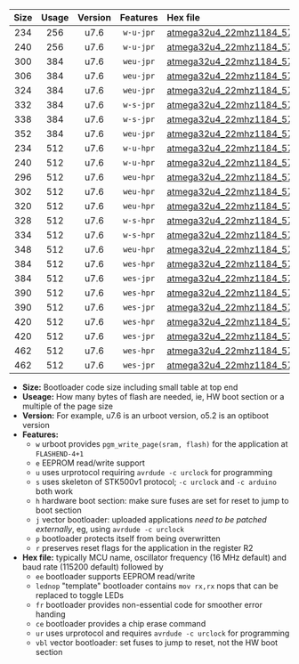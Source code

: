 |Size|Usage|Version|Features|Hex file|
|:-:|:-:|:-:|:-:|:--|
|234|256|u7.6|`w-u-jpr`|[atmega32u4_22mhz1184_57600bps_ur_vbl.hex](https://raw.githubusercontent.com/stefanrueger/urboot/main//atmega32u4_22mhz1184_57600bps_ur_vbl.hex)|
|240|256|u7.6|`w-u-jpr`|[atmega32u4_22mhz1184_57600bps_lednop_ur_vbl.hex](https://raw.githubusercontent.com/stefanrueger/urboot/main//atmega32u4_22mhz1184_57600bps_lednop_ur_vbl.hex)|
|300|384|u7.6|`weu-jpr`|[atmega32u4_22mhz1184_57600bps_ee_ur_vbl.hex](https://raw.githubusercontent.com/stefanrueger/urboot/main//atmega32u4_22mhz1184_57600bps_ee_ur_vbl.hex)|
|306|384|u7.6|`weu-jpr`|[atmega32u4_22mhz1184_57600bps_ee_lednop_ur_vbl.hex](https://raw.githubusercontent.com/stefanrueger/urboot/main//atmega32u4_22mhz1184_57600bps_ee_lednop_ur_vbl.hex)|
|324|384|u7.6|`weu-jpr`|[atmega32u4_22mhz1184_57600bps_ee_lednop_fr_ur_vbl.hex](https://raw.githubusercontent.com/stefanrueger/urboot/main//atmega32u4_22mhz1184_57600bps_ee_lednop_fr_ur_vbl.hex)|
|332|384|u7.6|`w-s-jpr`|[atmega32u4_22mhz1184_57600bps_vbl.hex](https://raw.githubusercontent.com/stefanrueger/urboot/main//atmega32u4_22mhz1184_57600bps_vbl.hex)|
|338|384|u7.6|`w-s-jpr`|[atmega32u4_22mhz1184_57600bps_lednop_vbl.hex](https://raw.githubusercontent.com/stefanrueger/urboot/main//atmega32u4_22mhz1184_57600bps_lednop_vbl.hex)|
|352|384|u7.6|`weu-jpr`|[atmega32u4_22mhz1184_57600bps_ee_lednop_fr_ce_ur_vbl.hex](https://raw.githubusercontent.com/stefanrueger/urboot/main//atmega32u4_22mhz1184_57600bps_ee_lednop_fr_ce_ur_vbl.hex)|
|234|512|u7.6|`w-u-hpr`|[atmega32u4_22mhz1184_57600bps_ur.hex](https://raw.githubusercontent.com/stefanrueger/urboot/main//atmega32u4_22mhz1184_57600bps_ur.hex)|
|240|512|u7.6|`w-u-hpr`|[atmega32u4_22mhz1184_57600bps_lednop_ur.hex](https://raw.githubusercontent.com/stefanrueger/urboot/main//atmega32u4_22mhz1184_57600bps_lednop_ur.hex)|
|296|512|u7.6|`weu-hpr`|[atmega32u4_22mhz1184_57600bps_ee_ur.hex](https://raw.githubusercontent.com/stefanrueger/urboot/main//atmega32u4_22mhz1184_57600bps_ee_ur.hex)|
|302|512|u7.6|`weu-hpr`|[atmega32u4_22mhz1184_57600bps_ee_lednop_ur.hex](https://raw.githubusercontent.com/stefanrueger/urboot/main//atmega32u4_22mhz1184_57600bps_ee_lednop_ur.hex)|
|320|512|u7.6|`weu-hpr`|[atmega32u4_22mhz1184_57600bps_ee_lednop_fr_ur.hex](https://raw.githubusercontent.com/stefanrueger/urboot/main//atmega32u4_22mhz1184_57600bps_ee_lednop_fr_ur.hex)|
|328|512|u7.6|`w-s-hpr`|[atmega32u4_22mhz1184_57600bps.hex](https://raw.githubusercontent.com/stefanrueger/urboot/main//atmega32u4_22mhz1184_57600bps.hex)|
|334|512|u7.6|`w-s-hpr`|[atmega32u4_22mhz1184_57600bps_lednop.hex](https://raw.githubusercontent.com/stefanrueger/urboot/main//atmega32u4_22mhz1184_57600bps_lednop.hex)|
|348|512|u7.6|`weu-hpr`|[atmega32u4_22mhz1184_57600bps_ee_lednop_fr_ce_ur.hex](https://raw.githubusercontent.com/stefanrueger/urboot/main//atmega32u4_22mhz1184_57600bps_ee_lednop_fr_ce_ur.hex)|
|384|512|u7.6|`wes-hpr`|[atmega32u4_22mhz1184_57600bps_ee.hex](https://raw.githubusercontent.com/stefanrueger/urboot/main//atmega32u4_22mhz1184_57600bps_ee.hex)|
|384|512|u7.6|`wes-jpr`|[atmega32u4_22mhz1184_57600bps_ee_vbl.hex](https://raw.githubusercontent.com/stefanrueger/urboot/main//atmega32u4_22mhz1184_57600bps_ee_vbl.hex)|
|390|512|u7.6|`wes-hpr`|[atmega32u4_22mhz1184_57600bps_ee_lednop.hex](https://raw.githubusercontent.com/stefanrueger/urboot/main//atmega32u4_22mhz1184_57600bps_ee_lednop.hex)|
|390|512|u7.6|`wes-jpr`|[atmega32u4_22mhz1184_57600bps_ee_lednop_vbl.hex](https://raw.githubusercontent.com/stefanrueger/urboot/main//atmega32u4_22mhz1184_57600bps_ee_lednop_vbl.hex)|
|420|512|u7.6|`wes-hpr`|[atmega32u4_22mhz1184_57600bps_ee_lednop_fr.hex](https://raw.githubusercontent.com/stefanrueger/urboot/main//atmega32u4_22mhz1184_57600bps_ee_lednop_fr.hex)|
|420|512|u7.6|`wes-jpr`|[atmega32u4_22mhz1184_57600bps_ee_lednop_fr_vbl.hex](https://raw.githubusercontent.com/stefanrueger/urboot/main//atmega32u4_22mhz1184_57600bps_ee_lednop_fr_vbl.hex)|
|462|512|u7.6|`wes-hpr`|[atmega32u4_22mhz1184_57600bps_ee_lednop_fr_ce.hex](https://raw.githubusercontent.com/stefanrueger/urboot/main//atmega32u4_22mhz1184_57600bps_ee_lednop_fr_ce.hex)|
|462|512|u7.6|`wes-jpr`|[atmega32u4_22mhz1184_57600bps_ee_lednop_fr_ce_vbl.hex](https://raw.githubusercontent.com/stefanrueger/urboot/main//atmega32u4_22mhz1184_57600bps_ee_lednop_fr_ce_vbl.hex)|

- **Size:** Bootloader code size including small table at top end
- **Useage:** How many bytes of flash are needed, ie, HW boot section or a multiple of the page size
- **Version:** For example, u7.6 is an urboot version, o5.2 is an optiboot version
- **Features:**
  + `w` urboot provides `pgm_write_page(sram, flash)` for the application at `FLASHEND-4+1`
  + `e` EEPROM read/write support
  + `u` uses urprotocol requiring `avrdude -c urclock` for programming
  + `s` uses skeleton of STK500v1 protocol; `-c urclock` and `-c arduino` both work
  + `h` hardware boot section: make sure fuses are set for reset to jump to boot section
  + `j` vector bootloader: uploaded applications *need to be patched externally*, eg, using `avrdude -c urclock`
  + `p` bootloader protects itself from being overwritten
  + `r` preserves reset flags for the application in the register R2
- **Hex file:** typically MCU name, oscillator frequency (16 MHz default) and baud rate (115200 default) followed by
  + `ee` bootloader supports EEPROM read/write
  + `lednop` "template" bootloader contains `mov rx,rx` nops that can be replaced to toggle LEDs
  + `fr` bootloader provides non-essential code for smoother error handing
  + `ce` bootloader provides a chip erase command
  + `ur` uses urprotocol and requires `avrdude -c urclock` for programming
  + `vbl` vector bootloader: set fuses to jump to reset, not the HW boot section
